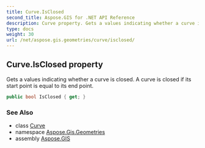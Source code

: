 ```yaml
---
title: Curve.IsClosed
second_title: Aspose.GIS for .NET API Reference
description: Curve property. Gets a values indicating whether a curve is closed. A curve is closed if its start point is equal to its end point
type: docs
weight: 30
url: /net/aspose.gis.geometries/curve/isclosed/
---
```

## Curve.IsClosed property

Gets a values indicating whether a curve is closed. A curve is closed if its start point is equal to its end point.

```csharp
public bool IsClosed { get; }
```

### See Also

* class [Curve](../)
* namespace [Aspose.Gis.Geometries](../../curve/)
* assembly [Aspose.GIS](../../../)



